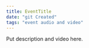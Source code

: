 ```yaml
---
title: EventTitle
date: "git Created"
tags: "event audio and video"
---
```


Put description and video here.